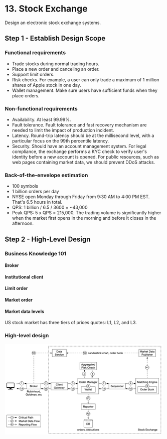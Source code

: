 # 13. Stock Exchange

Design an electronic stock exchange systems.

## Step 1 - Establish Design Scope

### Functional requirements

- Trade stocks during normal trading hours.
- Place a new order and canceling an order.
- Support limit orders.
- Risk checks. For example, a user can only trade a maximum of 1 million shares of Apple stock in one day.
- Wallet management. Make sure users have sufficient funds when they place orders.

### Non-functional requirements

- Availability. At least 99.99%.
- Fault tolerance. Fault tolerance and fast recovery mechanism are needed to limit the impact of production incident.
- Latency. Round-trip latency should be at the millisecond level, with a particular focus on the 99th percentile latency.
- Security. Should have an account management system. For legal compliance, the exchange performs a KYC check to verify user's identity before a new account is opened. For public resources, such as web pages containing market data, we should prevent DDoS attacks.

### Back-of-the-envelope estimation

- 100 symbols
- 1 billion orders per day
- NYSE open Monday through Friday from 9:30 AM to 4:00 PM EST. That's 6.5 hours in total.
- QPS: 1 billion / 6.5 / 3600 = ~43,000
- Peak QPS: 5 x QPS = 215,000. The trading volume is significantly higher when the market first opens in the morning and before it closes in the afternoon.

## Step 2 - High-Level Design

### Business Knowledge 101

#### Broker

#### Institutional client

#### Limit order

#### Market order

#### Market data levels

US stock market has three tiers of prices quotes: L1, L2, and L3.

### High-level design

![high-level design](../../assets/system-design/interview2/stock-exchange-high-level-design.png)
